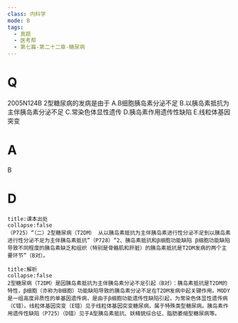 ```yaml
---
class: 内科学
mode: B
tags:
  - 真题
  - 医考帮
  - 第七篇-第二十二章-糖尿病
---
```


# Q
2005N124B 2型糖尿病的发病是由于
A.B细胞胰岛素分泌不足
B.以胰岛素抵抗为主伴胰岛素分泌不足
C.常染色体显性遗传
D.胰岛素作用遗传性缺陷
E.线粒体基因突变

# A
B
# D
```ad-note
title:课本出处
collapse:false
（P725）“（二）2型糖尿病（T2DM） 从以胰岛素抵抗为主伴胰岛素进行性分泌不足到以胰岛素进行性分泌不足为主伴胰岛素抵抗”（P728）“2、胰岛素抵抗和β细胞功能缺陷 β细胞功能缺陷导致不同程度的胰岛素缺乏和组织（特别是骨骼肌和肝脏）的胰岛素抵抗是T2DM发病的两个主要环节”（B对）。
```

```ad-summary
title:解析
collapse:false
2型糖尿病（T2DM）是因胰岛素抵抗为主伴胰岛素分泌不足引起（B对）：胰岛素抵抗是T2DM的特性，β细胞（亦称为B细胞）功能缺陷导致的胰岛素分泌不足在T2DM发病中起关键作用。MODY是一组高度异质性的单基因遗传病，是由于β细胞功能遗传性缺陷引起，为常染色体显性遗传病（C错）。线粒体基因突变（E错）见于线粒体基因突变糖尿病，属于特殊类型糖尿病。胰岛素作用遗传性缺陷（P725）（D错）见于A型胰岛素抵抗、妖精貌综合征、脂肪萎缩型糖尿病等。
```

